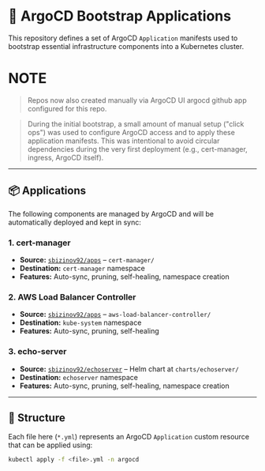 # 🚀 ArgoCD Bootstrap Applications

This repository defines a set of ArgoCD `Application` manifests used to bootstrap essential infrastructure components into a Kubernetes cluster.

# NOTE

> Repos now also created manually via ArgoCD UI argocd github app configured for this repo.

> During the initial bootstrap, a small amount of manual setup ("click ops") was used to configure ArgoCD access and to apply these application manifests. This was intentional to avoid circular dependencies during the very first deployment (e.g., cert-manager, ingress, ArgoCD itself).

---

## 📦 Applications

The following components are managed by ArgoCD and will be automatically deployed and kept in sync:

### 1. **cert-manager**
- **Source:** [`sbizinov92/apps`](https://github.com/sbizinov92/apps) – `cert-manager/`
- **Destination:** `cert-manager` namespace
- **Features:** Auto-sync, pruning, self-healing, namespace creation

### 2. **AWS Load Balancer Controller**
- **Source:** [`sbizinov92/apps`](https://github.com/sbizinov92/apps) – `aws-load-balancer-controller/`
- **Destination:** `kube-system` namespace
- **Features:** Auto-sync, pruning, self-healing

### 3. **echo-server**
- **Source:** [`sbizinov92/echoserver`](https://github.com/sbizinov92/echoserver) – Helm chart at `charts/echoserver/`
- **Destination:** `echoserver` namespace
- **Features:** Auto-sync, pruning, self-healing, namespace creation

---

## 📁 Structure

Each file here (`*.yml`) represents an ArgoCD `Application` custom resource that can be applied using:

```bash
kubectl apply -f <file>.yml -n argocd